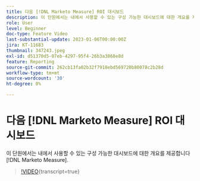 ```yaml
---
title: 다음 [!DNL Marketo Measure] ROI 대시보드
description: 이 단원에서는 내에서 사용할 수 있는 구성 가능한 대시보드에 대한 개요를 제공합니다 [!DNL Marketo Measure].
role: User
level: Beginner
doc-type: Feature Video
last-substantial-update: 2023-01-06T00:00:00Z
jira: KT-11683
thumbnail: 347243.jpeg
exl-id: d51370d5-07eb-4297-95f4-26b3a3868e8d
feature: Reporting
source-git-commit: 262cb13fa02b32f7918ebd569720b80078c2b28d
workflow-type: tm+mt
source-wordcount: '30'
ht-degree: 0%

---
```


# 다음 [!DNL Marketo Measure] ROI 대시보드

이 단원에서는 내에서 사용할 수 있는 구성 가능한 대시보드에 대한 개요를 제공합니다 [!DNL Marketo Measure].

>[!VIDEO](https://video.tv.adobe.com/v/347243/?learn=on){transcript=true}
